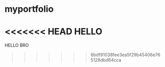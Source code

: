 myportfolio
===========
<<<<<<< HEAD
HELLO
=======
HELLO BRO
>>>>>>> 6bdf91038fee3ea5f29b45406e765128dbd64cca
